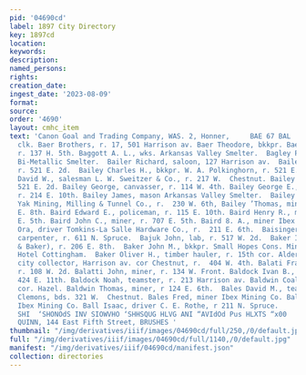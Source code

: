```yaml
---
pid: '04690cd'
label: 1897 City Directory
key: 1897cd
location: 
keywords: 
description: 
named_persons: 
rights: 
creation_date: 
ingest_date: '2023-08-09'
format: 
source: 
order: '4690'
layout: cmhc_item
text: 'Canon Goal and Trading Company, WAS. 2, Honner,     BAE 67 BAL     Baer Joseph,
  clk. Baer Brothers, r. 17, 501 Harrison av. Baer Theodore, bkkpr. Baer Brothers,
  r. 137 H. 5th. Baggott A. L., wks. Arkansas Valley Smelter.  Bagley Patrick, wks.
  Bi-Metallic Smelter.  Bailer Richard, saloon, 127 Harrison av.  Bailey Arthur W.,
  r. 521 E. 2d.  Bailey Charles H., bkkpr. W. A. Polkinghorn, r. 521 E. 2d. Bailey
  David W., salesman L. W. Sweitzer & Co., r. 217 W.  Chestnut. Bailey Frank K., r.
  521 E. 2d. Bailey George, canvasser, r. 114 W. 4th. Bailey George E., engineer,
  r. 214 E. 10th. Bailey James, mason Arkansas Valley Smelter.  Bailey P. B., miner
  Yak Mining, Milling & Tunnel Co., r.  230 W. 6th, Bailey ’Thomas, miner, r. 628
  E. 8th. Baird Edward E., policeman, r. 115 E. 10th. Baird Henry R., miner, r. 707
  E. 5th. Baird John C., miner, r. 707 E. 5th. Baird 8. A., miner Ibex Mining Co.  Baisinger
  Ora, driver Tomkins-La Salle Hardware Co., r.  211 E. 6th.  Baisinger Peter M.,
  carpenter, r. 611 N. Spruce.  Bajuk John, lab, r. 517 W. 2d.  Baker IraS (Priddy
  & Baker), r. 206 E. 8th.  Baker John M., bkkpr. Small Hopes Cons. Mining Co., bds.
  Hotel Cottingham.  Baker Oliver H., timber hauler, r. 15th cor. Alder.  Baker Philip,
  city collector, Harrison av. cor Chestnut, r.  404 W. 4th. Balati Francesco, miner,
  r. 108 W. 2d. Balatti John, miner, r. 134 W. Front. Baldock Ivan B., teamster, r.
  424 E. 11th. Baldock Noah, teamster, r. 213 Harrison av. Baldwin Coal Co., 12th
  cor. Hazel. Baldwin Thomas, miner, r 124 E. 6th.  Bales David M., teamster J. C.
  Clemons, bds. 321 W.  Chestnut. Bales Fred, miner Ibex Mining Co. Ball Fred, miner
  Ibex Mining Co. Ball Isaac, driver C. E. Rothe, r 211 N. Spruce.     QO MNUO S019
  SHI  ‘SHONOdS INV SIOWVHO ‘SHHSQUG HLVG ANI “AVIdOd Pus HLXTS “x00        J. J;
  QUINN, 144 East Fifth Street, BRUSHES '
thumbnail: "/img/derivatives/iiif/images/04690cd/full/250,/0/default.jpg"
full: "/img/derivatives/iiif/images/04690cd/full/1140,/0/default.jpg"
manifest: "/img/derivatives/iiif/04690cd/manifest.json"
collection: directories
---
```

